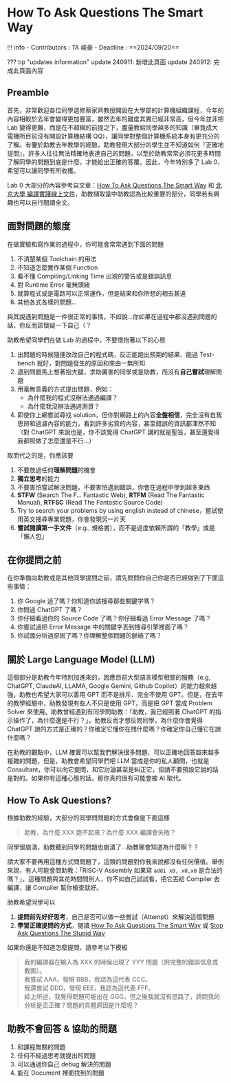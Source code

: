 # How To Ask Questions The Smart Way

!!! info
    <!-- - Video link : <a href="https://youtube.com/" target="_blank">CO2024 Fall lab1 video</a> -->
    - Contributors : TA 峻豪
    - Deadline : ==2024/09/20==

??? tip "updates information"
    update 240911: 新增此頁面
    update 240912: 完成此頁面內容

## Preamble

首先，非常歡迎各位同學選修蔡家齊教授開設在大學部的計算機組織課程，今年的內容相較於去年會變得更加豐富，雖然去年的難度其實已經非常高，但今年並非把 Lab 變得更難，而是在不超綱的前提之下，盡量教給同學越多的知識（畢竟成大電機所目前沒有開設計算機結構 QQ），讓同學對整個計算機系統本身有更充分的了解。有鑒於助教去年教學的經驗，助教發現大部分的學生並不知道如何『正確地提問』，許多人往往無法精確地表達自己的問題，以至於助教常常必須花更多時間了解同學的問題到底是什麼，才能給出正確的答覆。因此，今年特別多了 Lab 0，希望可以讓同學有所收穫。

Lab 0 大部分的內容參考自文章：[How To Ask Questions The Smart Way](https://github.com/ryanhanwu/How-To-Ask-Questions-The-Smart-Way) 和 [北京大學 編譯實踐線上文件](https://pku-minic.github.io/online-doc/#/preface/facing-problems)，助教擷取當中助教認為比較重要的部分，同學若有興趣也可以自行閱讀全文。

## 面對問題的態度

在做實驗和寫作業的過程中，你可能會常常遇到下面的問題

1. 不清楚某個 Toolchain 的用法
2. 不知道怎麼實作某個 Function
3. 看不懂 Compiling/Linking Time 出現的警告或是錯誤訊息
4. 對 Runtime Error 毫無頭緒
5. 就算程式或是電路可以正常運作，但是結果和你所想的相去甚遠
6. 其他各式各樣的問題...

與其說遇到問題是一件很正常的事情，不如說...你如果在過程中都沒遇到問題的話，你反而該懷疑一下自己（？

助教希望同學們在做 Lab 的過程中，不要懷抱著以下的心態

1. 出問題的時候隨便改改自己的程式碼，反正能跑出預期的結果、能過 Test-bench 就好，對問題發生的原因和來由一無所知
2. 遇到問題馬上想著抱大腿，求助厲害的同學或是助教，而沒有**自己嘗試**理解問題
3. 用毫無意義的方式提出問題，例如：
    - 為什麼我的程式沒辦法通過編譯？
    - 為什麼我沒辦法通過測資？
4. 即使你上網嘗試尋找 solution，但你對網路上的內容**全盤相信**，完全沒有自我思辨和過濾內容的能力，看到許多劣質的內容，甚至錯誤的資訊都渾然不知（對 ChatGPT 來說也是，你不該覺得 ChatGPT 講的就是聖旨，甚至還覺得我都照做了怎麼還是不行...）

取而代之的是，你應該要

1. 不要放過任何**理解問題**的機會
2. **獨立思考**的能力
3. 不要害怕嘗試解決問題，不要害怕遇到錯誤，你會在過程中學到超多東西
4. **STFW** (Search The F… Fantastic Web), **RTFM** (Read The Fantastic Manual), **RTFSC** (Read The Fantastic Source Code)
5. Try to search your problems by using english instead of chinese，嘗試使用英文搜尋專業問題，你會發現另一片天
6. **嘗試閱讀第一手文件**（e.g., 規格書），而不是過度依賴所謂的「教學」或是「懶人包」

## 在你提問之前

在你準備向助教或是其他同學提問之前，請先問問你自己你是否已經做到了下面這些事情：

1. 你 Google 過了嗎？你知道你該搜尋那些關鍵字嗎？
2. 你問過 ChatGPT 了嗎？
3. 你仔細看過你的 Source Code 了嗎？你仔細看過 Error Message 了嗎？
4. 你嘗試過把 Error Message 中的關鍵字丟到搜尋引擎裡面了嗎？
5. 你試圖分析過原因了嗎？你理解整個問題的脈絡了嗎？

## 關於 Large Language Model (LLM)

這個部分是助教今年特別加進來的，因應目前大型語言模型相關的服務（e.g, ChatGPT, ClaudeAI, LLAMA, Google Gemini, Github Copilot）的能力越來越強，助教也希望大家可以善用 GPT 而不是排斥、完全不使用 GPT。但是，在去年的教學經驗中，助教發現有些人不只是使用 GPT，而是把 GPT 當成 Problem Solver 來使用。助教曾經遇到有同學問助教：「助教，我已經照著 ChatGPT 的指示操作了，為什麼還是不行？」，助教反而才想反問同學，為什麼你會覺得 ChatGPT 說的方式是正確的？你確定它懂你在問什麼嗎？你確定你自己懂它在說什麼嗎？

在助教的觀點中，LLM 確實可以幫我們解決很多問題、可以正確地回答越來越多複雜的問題，但是，助教會希望同學們吧 LLM 當成是你的私人顧問，也就是 Consultant，你可以向它提問，和它討論甚至是糾正它，但請不要預設它說的話是對的。如果你有這種心態的話，那你真的很有可能會被 AI 取代。

## How To Ask Questions?

根據助教的經驗，大部分的同學問問題的方式會像是下面這樣

> 助教，為什麼 XXX 跑不起來？為什麼 XXX 編譯會失敗？

同學很崩潰，助教聽到同學的問題也崩潰了...助教哪會知道為什麼啊？？

請大家不要再用這種方式問問題了，這類的問題對你我來說都沒有任何價值。舉例來說，有人可能會問助教：「RISC-V Assembly 如果寫 `addi x0, x0,x0` 是合法的嗎？」，這種問題與其花時間問別人，你不如自己試試看，把它丟給 Compiler 去編譯，讓 Compiler 幫你檢查就好。

助教希望同學可以

1. **提問前先好好思考**，自己是否可以做一些嘗試（Attempt）來解決這個問題
2. **學習正確提問的方式**，閱讀 [How To Ask Questions The Smart Way](https://github.com/ryanhanwu/How-To-Ask-Questions-The-Smart-Way) 或 [Stop Ask Questions The Stupid Way](https://github.com/tangx/Stop-Ask-Questions-The-Stupid-Ways/blob/master/README.md)

如果你還是不知道怎麼提問，請參考以下模板

> 我的編譯器在輸入為 XXX 的時候出現了 YYY 問題（附完整的錯誤信息或截圖）。\
> 我嘗試 AAA，發現 BBB，我認為這代表 CCC。\
> 我還嘗試 DDD，發現 EEE，我認為這代表 FFF。\
> 綜上所述，我覺得問題可能出在 GGG，但之後我就沒有思路了，請問我的分析是否正確？問題的具體原因是什麼呢？

## 助教不會回答 & 協助的問題

1. 和課程無關的問題
2. 任何不經過思考就提出的問題
3. 可以通過你自己 debug 解決的問題
4. 能在 Document 裡面找到的問題